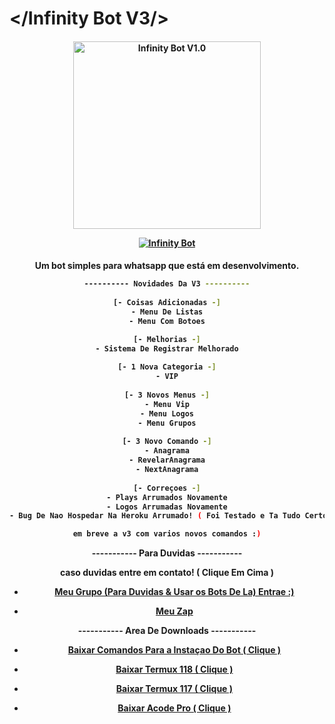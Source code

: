 # </Infinity Bot V3/>
<div align="center">
</div>
<p align="center">
  <h4 align="center">
<img src="https://telegra.ph/file/55378a00edaca2954e9bc.jpg" alt="Infinity Bot V1.0" width="300" />

</div>
<p align="center">
   <a href="https://github.com/lzmodsoficial/infinitybot"><img title="Infinity Bot" src="https://img.shields.io/badge/Infinity Bot-By LZ MODS-red.svg?style=for-the-badge&logo=github" /></a>
  <h4 align="center">

Um bot simples para whatsapp que está em desenvolvimento.
```bash
---------- Novidades Da V3 ----------
  
[- Coisas Adicionadas -]
- Menu De Listas
- Menu Com Botoes

[- Melhorias -]
- Sistema De Registrar Melhorado
    
[- 1 Nova Categoria -]
- VIP
    
[- 3 Novos Menus -]
- Menu Vip
- Menu Logos
- Menu Grupos
    
[- 3 Novo Comando -]
- Anagrama
- RevelarAnagrama
- NextAnagrama
    
[- Correçoes -]
- Plays Arrumados Novamente
- Logos Arrumadas Novamente
- Bug De Nao Hospedar Na Heroku Arrumado! ( Foi Testado e Ta Tudo Certo )

em breve a v3 com varios novos comandos :)
```
   
----------- Para Duvidas -----------
    
caso duvidas entre em contato! ( Clique Em Cima )
    
- [Meu Grupo (Para Duvidas & Usar os Bots De La) Entrae :)](https://chat.whatsapp.com/DPZKtPOZvUBIsaluTNB5rh)
    
- [Meu Zap](https://wa.me/556284944742)

----------- Area De Downloads -----------
    
 - [Baixar Comandos Para a Instaçao Do Bot ( Clique )](https://www.mediafire.com/file/fn2p9ipc15cj0fi/Comandos_InfinityBot.txt/file)
    
- [Baixar Termux 118 ( Clique )](https://www.apkmirror.com/apk/fredrik-fornwall/termux-fdroid-version/termux-fdroid-version-0-118-0-release/termux-fdroid-version-0-118-0-android-apk-download/download/)
    
- [Baixar Termux 117 ( Clique )](https://www.mediafire.com/file/plyu1fbkc9hpss4/Termux_117.apk/file)
    
- [Baixar Acode Pro ( Clique )](https://www.mediafire.com/file/39o3dijk4tqyk2f/Acode_base.apk/file)
